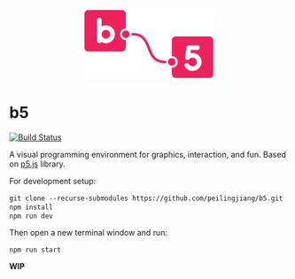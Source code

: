 <p align="center">
  <img alt="b5" src="src/img/logo/logo-3.svg" width="240" />
</p>

# b5

[![Build Status](https://travis-ci.com/peilingjiang/b5.svg?branch=master)](https://travis-ci.com/peilingjiang/b5)

A visual programming environment for graphics, interaction, and fun. Based on [p5.js](https://p5js.org/) library.

For development setup:

```
git clone --recurse-submodules https://github.com/peilingjiang/b5.git
npm install
npm run dev
```

Then open a new terminal window and run:

```
npm run start
```

**WIP**
